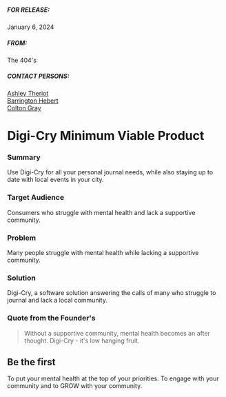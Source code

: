 

##### FOR RELEASE:
January 6, 2024

##### FROM:
The 404's

##### CONTACT PERSONS:
[Ashley Theriot](https://github.com/atheriot827)  
[Barrington Hebert](https://github.com/bkhebert)  
[Colton Gray](https://github.com/coltongraygg)



# Digi-Cry Minimum Viable Product
### Summary 
Use Digi-Cry for all your personal journal needs, while also staying up to date with local events in your city. 


### Target Audience
Consumers who struggle with mental health and lack a supportive community. 


### Problem
Many people struggle with mental health while lacking a supportive community. 


### Solution
Digi-Cry, a software solution answering the calls of many who struggle to journal and lack a local community.


### Quote from the Founder's
> Without a supportive community, mental health becomes an after thought. Digi-Cry - it's low hanging fruit. 




## Be the first
To put your mental health at the top of your priorities. 
To engage with your community and to GROW with your community.